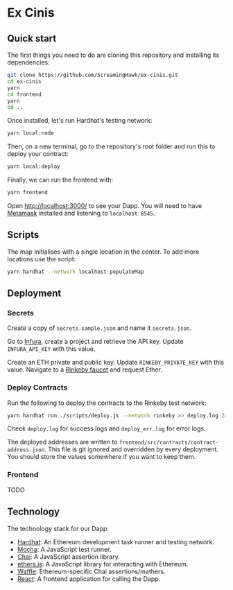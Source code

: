 # Ex Cinis

## Quick start

The first things you need to do are cloning this repository and installing its
dependencies:

```sh
git clone https://github.com/ScreamingHawk/ex-cinis.git
cd ex-cinis
yarn
cd frontend
yarn
cd ..
```

Once installed, let's run Hardhat's testing network:

```sh
yarn local:node
```

Then, on a new terminal, go to the repository's root folder and run this to deploy your contract:

```sh
yarn local:deploy
```

Finally, we can run the frontend with:

```sh
yarn frontend
```

Open [http://localhost:3000/](http://localhost:3000/) to see your Dapp. You will need to have [Metamask](https://metamask.io) installed and listening to `localhost 8545`.

## Scripts

The map initialises with a single location in the center. To add more locations use the script:

```sh
yarn hardhat --network localhost populateMap
```

## Deployment

### Secrets

Create a copy of `secrets.sample.json` and name it `secrets.json`.

Go to [Infura](https://infura.io/), create a project and retrieve the API key. Update `INFURA_API_KEY` with this value.

Create an ETH private and public key. Update `RINKEBY_PRIVATE_KEY` with this value.
Navigate to a [Rinkeby faucet](https://faucet.rinkeby.io/) and request Ether.

### Deploy Contracts

Run the following to deploy the contracts to the Rinkeby test network:

```sh
yarn hardhat run ./scripts/deploy.js --network rinkeby >> deploy.log 2>> deploy_err.log
```

Check `deploy.log` for success logs and `deploy_err.log` for error logs.

The deployed addresses are written to `frontend/src/contracts/contract-address.json`.
This file is git ignored and overridden by every deployment. You should store the values somewhere if you want to keep them.

### Frontend

TODO

## Technology

The technology stack for our Dapp:

- [Hardhat](https://hardhat.org/): An Ethereum development task runner and testing network.
- [Mocha](https://mochajs.org/): A JavaScript test runner.
- [Chai](https://www.chaijs.com/): A JavaScript assertion library.
- [ethers.js](https://docs.ethers.io/ethers.js/html/): A JavaScript library for interacting with Ethereum.
- [Waffle](https://github.com/EthWorks/Waffle/): Ethereum-specific Chai assertions/mathers.
- [React](https://reactjs.org/): A frontend application for calling the Dapp.

